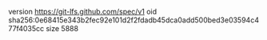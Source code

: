 version https://git-lfs.github.com/spec/v1
oid sha256:0e68415e343b2fec92e101d2f2fdadb45dca0add500bed3e03594c477f4035cc
size 5888
